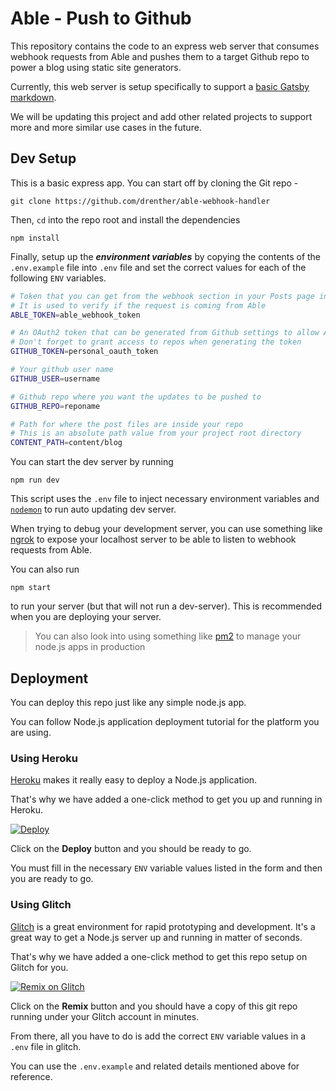 # Able - Push to Github

This repository contains the code to an express web server that consumes webhook requests from Able and pushes them to a target Github repo to power a blog using static site generators.

Currently, this web server is setup specifically to support a [basic Gatsby markdown](https://github.com/drenther/able-gatsby-starter).

We will be updating this project and add other related projects to support more and more similar use cases in the future.

## Dev Setup

This is a basic express app. You can start off by cloning the Git repo -

```
git clone https://github.com/drenther/able-webhook-handler
```

Then, `cd` into the repo root and install the dependencies

```
npm install
```

Finally, setup up the **_environment variables_** by copying the contents of the `.env.example` file into `.env` file and set the correct values for each of the following `ENV` variables.

```sh
# Token that you can get from the webhook section in your Posts page inside Able settings
# It is used to verify if the request is coming from Able
ABLE_TOKEN=able_webhook_token

# An OAuth2 token that can be generated from Github settings to allow API based access to your repos
# Don't forget to grant access to repos when generating the token
GITHUB_TOKEN=personal_oauth_token

# Your github user name
GITHUB_USER=username

# Github repo where you want the updates to be pushed to
GITHUB_REPO=reponame

# Path for where the post files are inside your repo
# This is an absolute path value from your project root directory
CONTENT_PATH=content/blog
```

You can start the dev server by running

```
npm run dev
```

This script uses the `.env` file to inject necessary environment variables and [`nodemon`](https://github.com/remy/nodemon/) to run auto updating dev server.

When trying to debug your development server, you can use something like [ngrok](https://ngrok.com/) to expose your localhost server to be able to listen to webhook requests from Able.

You can also run

```
npm start
```

to run your server (but that will not run a dev-server). This is recommended when you are deploying your server.

> You can also look into using something like [pm2](https://github.com/Unitech/pm2) to manage your node.js apps in production

## Deployment

You can deploy this repo just like any simple node.js app.

You can follow Node.js application deployment tutorial for the platform you are using.

### Using Heroku

[Heroku](https://heroku.com) makes it really easy to deploy a Node.js application.

That's why we have added a one-click method to get you up and running in Heroku.

[![Deploy](https://www.herokucdn.com/deploy/button.png)](https://heroku.com/deploy)

Click on the **Deploy** button and you should be ready to go.

You must fill in the necessary `ENV` variable values listed in the form and then you are ready to go.

### Using Glitch

[Glitch](https://glitch.com) is a great environment for rapid prototyping and development. It's a great way to get a Node.js server up and running in matter of seconds.

That's why we have added a one-click method to get this repo setup on Glitch for you.

[![Remix on Glitch](https://cdn.glitch.com/2703baf2-b643-4da7-ab91-7ee2a2d00b5b%2Fremix-button.svg)](https://glitch.com/edit/#!/import/git?url=https://github.com/drenther/able-webhook-handler.git)

Click on the **Remix** button and you should have a copy of this git repo running under your Glitch account in minutes.

From there, all you have to do is add the correct `ENV` variable values in a `.env` file in glitch.

You can use the `.env.example` and related details mentioned above for reference.

